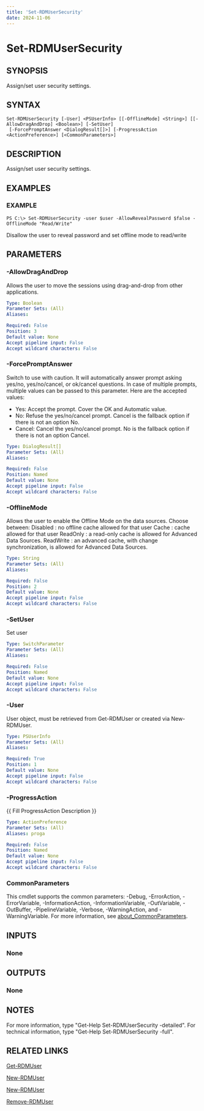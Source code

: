 ```yaml
---
title: 'Set-RDMUserSecurity'
date: 2024-11-06
---
```



# Set-RDMUserSecurity

## SYNOPSIS
Assign/set user security settings.

## SYNTAX

```
Set-RDMUserSecurity [-User] <PSUserInfo> [[-OfflineMode] <String>] [[-AllowDragAndDrop] <Boolean>] [-SetUser]
 [-ForcePromptAnswer <DialogResult[]>] [-ProgressAction <ActionPreference>] [<CommonParameters>]
```

## DESCRIPTION
Assign/set user security settings.

## EXAMPLES

### EXAMPLE
```
PS C:\> Set-RDMUserSecurity -user $user -AllowRevealPassword $false -OfflineMode "Read/Write"
```

Disallow the user to reveal password and set offline mode to read/write

## PARAMETERS

### -AllowDragAndDrop
Allows the user to move the sessions using drag-and-drop from other applications.

```yaml
Type: Boolean
Parameter Sets: (All)
Aliases:

Required: False
Position: 3
Default value: None
Accept pipeline input: False
Accept wildcard characters: False
```

### -ForcePromptAnswer
Switch to use with caution.
It will automatically answer prompt asking yes/no, yes/no/cancel, or ok/cancel questions.
In case of multiple prompts, multiple values can be passed to this parameter.
Here are the accepted values:
- Yes: Accept the prompt.
Cover the OK and Automatic value.
- No: Refuse the yes/no/cancel prompt.
Cancel is the fallback option if there is not an option No.
- Cancel: Cancel the yes/no/cancel prompt.
No is the fallback option if there is not an option Cancel.

```yaml
Type: DialogResult[]
Parameter Sets: (All)
Aliases:

Required: False
Position: Named
Default value: None
Accept pipeline input: False
Accept wildcard characters: False
```

### -OfflineMode
Allows the user to enable the Offline Mode on the data sources.
Choose between:
Disabled  : no offline cache allowed for that user
Cache : cache allowed for that user
ReadOnly  : a read-only cache is allowed for Advanced Data Sources.
ReadWrite : an advanced cache, with change synchronization, is allowed for Advanced Data Sources.

```yaml
Type: String
Parameter Sets: (All)
Aliases:

Required: False
Position: 2
Default value: None
Accept pipeline input: False
Accept wildcard characters: False
```

### -SetUser
Set user

```yaml
Type: SwitchParameter
Parameter Sets: (All)
Aliases:

Required: False
Position: Named
Default value: None
Accept pipeline input: False
Accept wildcard characters: False
```

### -User
User object, must be retrieved from Get-RDMUser or created via New-RDMUser.

```yaml
Type: PSUserInfo
Parameter Sets: (All)
Aliases:

Required: True
Position: 1
Default value: None
Accept pipeline input: False
Accept wildcard characters: False
```

### -ProgressAction
{{ Fill ProgressAction Description }}

```yaml
Type: ActionPreference
Parameter Sets: (All)
Aliases: proga

Required: False
Position: Named
Default value: None
Accept pipeline input: False
Accept wildcard characters: False
```

### CommonParameters
This cmdlet supports the common parameters: -Debug, -ErrorAction, -ErrorVariable, -InformationAction, -InformationVariable, -OutVariable, -OutBuffer, -PipelineVariable, -Verbose, -WarningAction, and -WarningVariable. For more information, see [about_CommonParameters](http://go.microsoft.com/fwlink/?LinkID=113216).

## INPUTS

### None
## OUTPUTS

### None
## NOTES
For more information, type "Get-Help Set-RDMUserSecurity -detailed".
For technical information, type "Get-Help Set-RDMUserSecurity -full".

## RELATED LINKS

[Get-RDMUser](http://127.0.0.1:1111/docs/Get-RDMUser/)

[New-RDMUser](http://127.0.0.1:1111/docs/New-RDMUser/)

[New-RDMUser](http://127.0.0.1:1111/docs/New-RDMUser/)

[Remove-RDMUser](http://127.0.0.1:1111/docs/Remove-RDMUser/)

